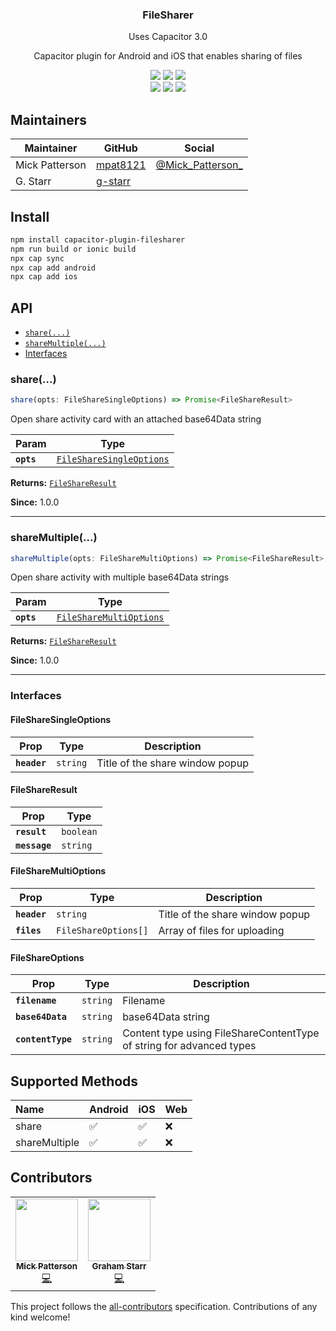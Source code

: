 <h3 align="center">FileSharer</h3>
<p align="center">Uses Capacitor 3.0</p>


<p align="center">
Capacitor plugin for Android and iOS that enables sharing of files
</p>

<p align="center">
  <img src="https://img.shields.io/maintenance/yes/2021?style=flat-square" />
  <a href="https://github.com/mpat8121/capacitor-plugin-filesharer/actions?query=workflow%3A%22CI%22"><img src="https://img.shields.io/github/workflow/status/mpat8121/capacitor-plugin-filesharer/CI?style=flat-square" /></a>
  <a href="https://www.npmjs.com/package/capacitor-plugin-filesharer"><img src="https://img.shields.io/npm/l/capacitor-plugin-filesharer?style=flat-square" /></a>
<br>
  <a href="https://www.npmjs.com/package/capacitor-plugin-filesharer"><img src="https://img.shields.io/npm/dw/capacitor-plugin-filesharer?style=flat-square" /></a>
  <a href="https://www.npmjs.com/package/capacitor-plugin-filesharer"><img src="https://img.shields.io/npm/v/capacitor-plugin-filesharer?style=flat-square" /></a>
<!-- ALL-CONTRIBUTORS-BADGE:START - Do not remove or modify this section -->
<a href="#contributors"><img src="https://img.shields.io/badge/all%20contributors-2-orange?style=flat-square" /></a>
<!-- ALL-CONTRIBUTORS-BADGE:END -->
</p>

## Maintainers

| Maintainer        | GitHub                                    | Social |
| ----------------- | ----------------------------------------- | ------------------------------------------------------- |
| Mick Patterson    | [mpat8121](https://github.com/mpat8121)   | [@Mick_Patterson_](https://twitter.com/Mick_Patterson_) |
| G. Starr          | [g-starr](https://github.com/g-starr)     |                                                         |

## Install

```bash
npm install capacitor-plugin-filesharer
npm run build or ionic build
npx cap sync
npx cap add android
npx cap add ios
```

## API

<docgen-index>

* [`share(...)`](#share)
* [`shareMultiple(...)`](#sharemultiple)
* [Interfaces](#interfaces)

</docgen-index>

<docgen-api>
<!--Update the source file JSDoc comments and rerun docgen to update the docs below-->

### share(...)

```typescript
share(opts: FileShareSingleOptions) => Promise<FileShareResult>
```

Open share activity card with an attached base64Data string

| Param      | Type                                                                      |
| ---------- | ------------------------------------------------------------------------- |
| **`opts`** | <code><a href="#filesharesingleoptions">FileShareSingleOptions</a></code> |

**Returns:** <code><a href="#FileShareResult">FileShareResult</a></code>

**Since:** 1.0.0

--------------------


### shareMultiple(...)

```typescript
shareMultiple(opts: FileShareMultiOptions) => Promise<FileShareResult>
```

Open share activity with multiple base64Data strings

| Param      | Type                                                                    |
| ---------- | ----------------------------------------------------------------------- |
| **`opts`** | <code><a href="#filesharemultioptions">FileShareMultiOptions</a></code> |

**Returns:** <code><a href="#FileShareResult">FileShareResult</a></code>

**Since:** 1.0.0

--------------------


### Interfaces


#### FileShareSingleOptions

| Prop         | Type                | Description                     |
| ------------ | ------------------- | ------------------------------- |
| **`header`** | <code>string</code> | Title of the share window popup |


#### FileShareResult

| Prop          | Type                 |
| ------------- | -------------------- |
| **`result`**  | <code>boolean</code> |
| **`message`** | <code>string</code>  |


#### FileShareMultiOptions

| Prop         | Type                                | Description                     |
| ------------ | ----------------------------------- | ------------------------------- |
| **`header`** | <code>string</code>                 | Title of the share window popup |
| **`files`**  | <code>FileShareOptions[]</code>     | Array of files for uploading    |


#### FileShareOptions

| Prop              | Type                | Description                                                          |
| ----------------- | ------------------- | -------------------------------------------------------------------- |
| **`filename`**    | <code>string</code> | Filename                                                             |
| **`base64Data`**  | <code>string</code> | base64Data string                                                    |
| **`contentType`** | <code>string</code> | Content type using FileShareContentType of string for advanced types |

</docgen-api>


## Supported Methods

| Name                    | Android | iOS | Web |
| :---------------------- | :------ | :-- | :-- |
| share                   | ✅      | ✅ | ❌ |
| shareMultiple           | ✅      | ✅ | ❌ |

## Contributors

<table>
  <tr>
    <td align="center"><a href="https://github.com/mpat8121"><img src="https://avatars3.githubusercontent.com/u/6610593?v=4" width="100px;" alt=""/><br /><sub><b>Mick Patterson</b></sub></a><br /><a href="https://github.com/mpat8121/capacitor-plugin-filesharer/commits?author=mpat8121" title="Code">💻</a></td>
    <td align="center"><a href="https://github.com/g-starr"><img src="https://avatars.githubusercontent.com/u/79553652?s=460&v=4" width="100px;" alt=""/><br /><sub><b>Graham Starr</b></sub></a><br /><a href="https://github.com/mpat8121/capacitor-plugin-filesharer/commits?author=Graei" title="Code">💻</a></td>    
  </tr>
</table>

This project follows the [all-contributors](https://github.com/all-contributors/all-contributors) specification. Contributions of any kind welcome!
